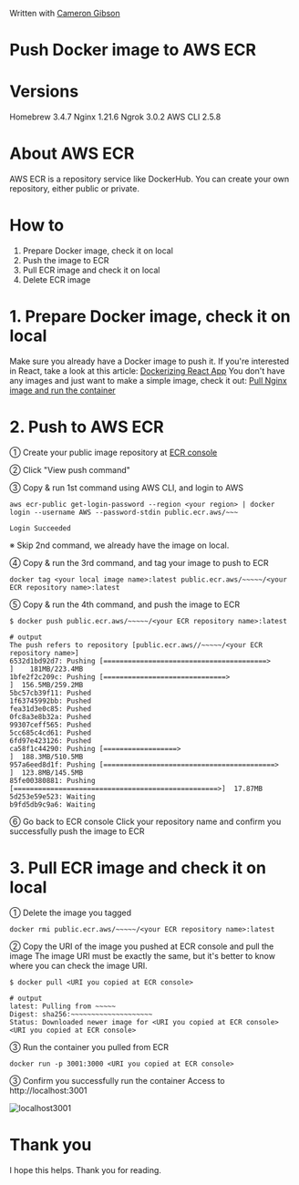 Written with [Cameron Gibson](https://github.com/cgcamcam) 

# Push Docker image to AWS ECR

# Versions
Homebrew 3.4.7
Nginx 1.21.6
Ngrok 3.0.2
AWS CLI 2.5.8

# About AWS ECR
AWS ECR is a repository service like DockerHub.
You can create your own repository, either public or private.

# How to
1. Prepare Docker image, check it on local
2. Push the image to ECR
3. Pull ECR image and check it on local
4. Delete ECR image

# 1. Prepare Docker image, check it on local
Make sure you already have a Docker image to push it.
If you're interested in React, take a look at this article: [Dockerizing React App](https://dev.to/jun_uen0/dockerizing-react-app-20gj)
You don't have any images and just want to make a simple image, check it out: [Pull Nginx image and run the container](https://dev.to/jun_uen0/pull-nginx-image-and-run-the-container-4de8)

# 2. Push to AWS ECR
① Create your public image repository at [ECR console](https://console.aws.amazon.com/ecr/repositories)

② Click "View push command"

③ Copy & run 1st command using AWS CLI, and login to AWS
```shell
aws ecr-public get-login-password --region <your region> | docker login --username AWS --password-stdin public.ecr.aws/~~~

Login Succeeded
```

※ Skip 2nd command, we already have the image on local.

④ Copy & run the 3rd command, and tag your image to push to ECR
```shell
docker tag <your local image name>:latest public.ecr.aws/~~~~~/<your ECR repository name>:latest
```

⑤ Copy & run the 4th command, and push the image to ECR
```shell
$ docker push public.ecr.aws/~~~~~/<your ECR repository name>:latest

# output
The push refers to repository [public.ecr.aws//~~~~~/<your ECR repository name>]
6532d1bd92d7: Pushing [========================================>          ]    181MB/223.4MB
1bfe2f2c209c: Pushing [==============================>                    ]  156.5MB/259.2MB
5bc57cb39f11: Pushed 
1f63745992bb: Pushed 
fea31d3e0c85: Pushed 
0fc8a3e8b32a: Pushed 
99307ceff565: Pushed 
5cc685c4cd61: Pushed 
6fd97e423126: Pushed 
ca58f1c44290: Pushing [==================>                                ]  188.3MB/510.5MB
957a6eed8d1f: Pushing [==========================================>        ]  123.8MB/145.5MB
85fe00380881: Pushing [==================================================>]  17.87MB
5d253e59e523: Waiting 
b9fd5db9c9a6: Waiting 
```
⑥ Go back to ECR console
Click your repository name and confirm you successfully push the image to ECR

# 3. Pull ECR image and check it on local
① Delete the image you tagged
```shell
docker rmi public.ecr.aws/~~~~~/<your ECR repository name>:latest
```
② Copy the URI of the image you pushed at ECR console and pull the image
The image URI must be exactly the same, but it's better to know where you can check the image URI.

```shell
$ docker pull <URI you copied at ECR console>

# output
latest: Pulling from ~~~~~
Digest: sha256:~~~~~~~~~~~~~~~~~~~~
Status: Downloaded newer image for <URI you copied at ECR console>
<URI you copied at ECR console>
```

③ Run the container you pulled from ECR
```shell
docker run -p 3001:3000 <URI you copied at ECR console>
```
③ Confirm you successfully run the container
Access to http://localhost:3001

![localhost3001](https://dev-to-uploads.s3.amazonaws.com/uploads/articles/322idyso3eoygfotnrm8.png)

# Thank you
I hope this helps.
Thank you for reading.